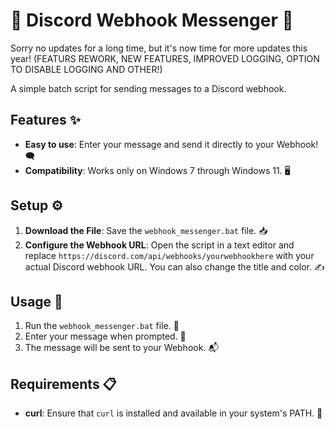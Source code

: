 # 🚀 Discord Webhook Messenger 🚀

Sorry no updates for a long time, but it's now time for more updates this year! (FEATURS REWORK, NEW FEATURES, IMPROVED LOGGING, OPTION TO DISABLE LOGGING AND OTHER!)

A simple batch script for sending messages to a Discord webhook.

## Features ✨

- **Easy to use**: Enter your message and send it directly to your Webhook! 🗨️
- **Compatibility**: Works only on Windows 7 through Windows 11. 🖥️

## Setup ⚙️

1. **Download the File**: Save the `webhook_messenger.bat` file. 📥
2. **Configure the Webhook URL**: Open the script in a text editor and replace `https://discord.com/api/webhooks/yourwebhookhere` with your actual Discord webhook URL. You can also change the title and color. ✍️

## Usage 🚀

1. Run the `webhook_messenger.bat` file. 🎯
2. Enter your message when prompted. 📝
3. The message will be sent to your Webhook. 📬

## Requirements 📋

- **curl**: Ensure that `curl` is installed and available in your system's PATH. 🔧
